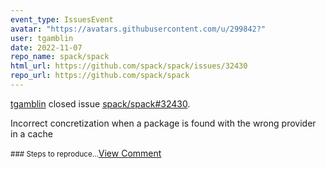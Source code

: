 ```yaml
---
event_type: IssuesEvent
avatar: "https://avatars.githubusercontent.com/u/299842?"
user: tgamblin
date: 2022-11-07
repo_name: spack/spack
html_url: https://github.com/spack/spack/issues/32430
repo_url: https://github.com/spack/spack
---
```


<a href='https://github.com/tgamblin' target='_blank'>tgamblin</a> closed issue <a href='https://github.com/spack/spack/issues/32430' target='_blank'>spack/spack#32430</a>.

<p>Incorrect concretization when a package is found with the wrong provider in a cache</p><small>### Steps to reproduce...</small><a href='https://github.com/spack/spack/issues/32430' target='_blank'>View Comment</a>
